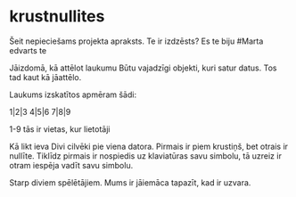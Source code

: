 # krustnullites
Šeit nepieciešams projekta apraksts.
Te ir izdzēsts?
Es te biju #Marta
edvarts te

Jāizdomā, kā attēlot laukumu 
Būtu vajadzīgi objekti, kuri satur datus. Tos tad kaut kā jāattēlo. 

Laukums izskatītos apmēram šādi:

1|2|3
4|5|6
7|8|9
  
  1-9 tās ir vietas, kur lietotāji 
                             

Kā likt ieva
Divi cilvēki pie viena datora. Pirmais ir piem krustiņš, bet otrais ir nullīte. Tiklīdz pirmais ir nospiedis uz klaviatūras savu simbolu, tā uzreiz ir otram iespēja vadīt savu simbolu. 


Starp diviem spēlētājiem. Mums ir jāiemāca tapazīt, kad ir uzvara.

